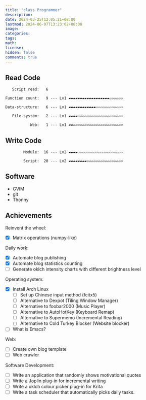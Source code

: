 ```yaml
---
title: "class Programmer"
description: 
date: 2024-03-25T12:05:21+08:00
lastmod: 2024-06-07T13:23:02+08:00
image: 
categories: 
tags: 
math: 
license: 
hidden: false
comments: true
---
```

## Read Code

       Script read:   6

    Function count:   9 --- Lv1 ▰▰▰▰▰▰▰▰▰▰▰▰▰▰▰▰▰▰▱▱▱▱▱▱

    Data-structure:   6 --- Lv1 ▰▰▰▰▰▰▰▰▰▰▰▰▱▱▱▱▱▱▱▱▱▱▱▱

       File-system:   2 --- Lv1 ▰▰▰▰▱▱▱▱▱▱▱▱▱▱▱▱▱▱▱▱▱▱▱▱

               Web:   1 --- Lv1 ▰▰▱▱▱▱▱▱▱▱▱▱▱▱▱▱▱▱▱▱▱▱▱▱

## Write Code

            Module:  16 --- Lv2 ▰▰▰▰▱▱▱▱▱▱▱▱▱▱▱▱▱▱▱▱▱▱▱▱

            Script:  20 --- Lv2 ▰▰▰▰▰▰▰▰▱▱▱▱▱▱▱▱▱▱▱▱▱▱▱▱

## Software
- GVIM
- git
- Thonny

## Achievements
Reinvent the wheel:
- [x] Matrix operations (numpy-like)

Daily work:
- [x] Automate blog publishing
- [x] Automate blog statistics counting
- [ ] Generate oklch intensity charts with different brightness level

Operating system:
- [x] Install Arch Linux
	- [ ] Set up Chinese input method (fcitx5)
	- [ ] Alternative to Dexpot (Tiling Window Manager)
	- [ ] Alternative to foobar2000 (Music Player)
	- [ ] Alternative to AutoHotKey (Keyboard Remap)
	- [ ] Alternative to Supermemo (Incremental Reading)
	- [ ] Alternative to Cold Turkey Blocker (Website blocker)
- [ ] What is Emacs?

Web:
- [ ] Create own blog template
- [ ] Web crawler

Software Development:
- [ ] Write an application that randomly shows motivational quotes
- [ ] Write a Joplin plug-in for incremental writing
- [ ] Write a oklch colour picker plug-in for Krita
- [ ] Write a task scheduler that automatically picks daily tasks. 
